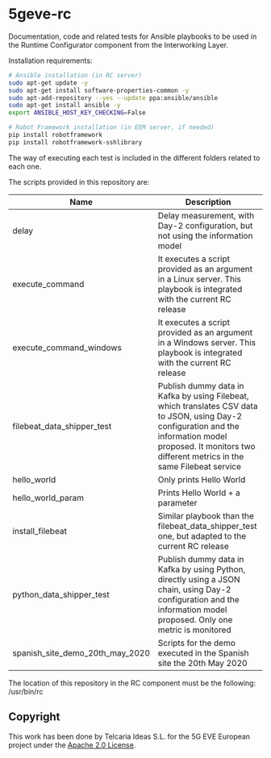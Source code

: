 # 5geve-rc

Documentation, code and related tests for Ansible playbooks to be used in the Runtime Configurator component from the Interworking Layer.

Installation requirements:

```sh
# Ansible installation (in RC server)
sudo apt-get update -y
sudo apt-get install software-properties-common -y
sudo apt-add-repository --yes --update ppa:ansible/ansible
sudo apt-get install ansible -y
export ANSIBLE_HOST_KEY_CHECKING=False

# Robot Framework installation (in EEM server, if needed)
pip install robotframework
pip install robotframework-sshlibrary
```

The way of executing each test is included in the different folders related to each one.

The scripts provided in this repository are:

| Name | Description |
| --- | --- |
| delay | Delay measurement, with Day-2 configuration, but not using the information model |
| execute_command | It executes a script provided as an argument in a Linux server. This playbook is integrated with the current RC release |
| execute_command_windows | It executes a script provided as an argument in a Windows server. This playbook is integrated with the current RC release |
| filebeat_data_shipper_test | Publish dummy data in Kafka by using Filebeat, which translates CSV data to JSON, using Day-2 configuration and the information model proposed. It monitors two different metrics in the same Filebeat service |
| hello_world | Only prints Hello World |
| hello_world_param | Prints Hello World + a parameter |
| install_filebeat | Similar playbook than the filebeat_data_shipper_test one, but adapted to the current RC release |
| python_data_shipper_test | Publish dummy data in Kafka by using Python, directly using a JSON chain, using Day-2 configuration and the information model proposed. Only one metric is monitored |
| spanish_site_demo_20th_may_2020 | Scripts for the demo executed in the Spanish site the 20th May 2020 |

The location of this repository in the RC component must be the following: /usr/bin/rc

## Copyright

This work has been done by Telcaria Ideas S.L. for the 5G EVE European project under the [Apache 2.0 License](LICENSE).
